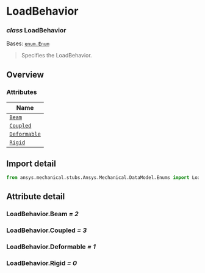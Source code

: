 # LoadBehavior

<a id="LoadBehavior"></a>

### *class* LoadBehavior

Bases: [`enum.Enum`](https://docs.python.org/3/library/enum.html#enum.Enum)

> Specifies the LoadBehavior.

> <!-- !! processed by numpydoc !! -->

<a id="overview"></a>

## Overview

### Attributes

| Name |
| ------------------------------------------------------------------------- |
| [`Beam`](./../../../ACT/Automation/Mechanical/Connections/Beam.md#Beam) |
| [`Coupled`](#LoadBehavior.Coupled) |
| [`Deformable`](#LoadBehavior.Deformable) |
| [`Rigid`](#LoadBehavior.Rigid) |

<a id="import-detail"></a>

## Import detail

```python
from ansys.mechanical.stubs.Ansys.Mechanical.DataModel.Enums import LoadBehavior
```

<a id="attribute-detail"></a>

## Attribute detail

<a id="LoadBehavior.Beam"></a>

### LoadBehavior.Beam *= 2*

<a id="LoadBehavior.Coupled"></a>

### LoadBehavior.Coupled *= 3*

<a id="LoadBehavior.Deformable"></a>

### LoadBehavior.Deformable *= 1*

<a id="LoadBehavior.Rigid"></a>

### LoadBehavior.Rigid *= 0*
